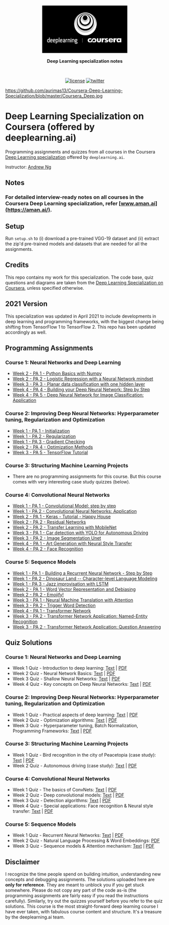 <p align=center>
  <img height="150px" src="https://github.com/aurimas13/Coursera-Deep-Learning-Specialization/blob/master/Coursera_Deep.jpg"/>
</p>

<p align="center" > <b> Deep Learning specialization notes </b> </p>
<br>
<p align=center>
  <a href="https://github.com/aurimas13/Road-App/blob/main/LICENSE"><img alt="license" src="https://img.shields.io/npm/l/express"></a>
  <a href="https://twitter.com/anausedas"><img alt="twitter" src="https://img.shields.io/twitter/follow/anausedas?style=social"/></a>
</p>

https://github.com/aurimas13/Coursera-Deep-Learning-Specialization/blob/master/Coursera_Deep.jpg

# Deep Learning Specialization on Coursera (offered by deeplearning.ai)

Programming assignments and quizzes from all courses in the Coursera [Deep Learning specialization](https://www.coursera.org/specializations/deep-learning) offered by `deeplearning.ai`.

Instructor: [Andrew Ng](http://www.andrewng.org/)

## Notes

### For detailed interview-ready notes on all courses in the Coursera Deep Learning specialization, refer [www.aman.ai](https://aman.ai/).

## Setup

Run ```setup.sh``` to (i) download a pre-trained VGG-19 dataset and (ii) extract the zip'd pre-trained models and datasets that are needed for all the assignments.

## Credits

This repo contains my work for this specialization. The code base, quiz questions and diagrams are taken from the [Deep Learning Specialization on Coursera](https://www.coursera.org/specializations/deep-learning), unless specified otherwise.

## 2021 Version

This specialization was updated in April 2021 to include developments in deep learning and programming frameworks, with the biggest change being shifting from TensorFlow 1 to TensorFlow 2. This repo has been updated accordingly as well.

## Programming Assignments

### Course 1: Neural Networks and Deep Learning

  - [Week 2 - PA 1 - Python Basics with Numpy](https://nbviewer.jupyter.org/github/amanchadha/coursera-deep-learning-specialization/blob/master/C1%20-%20Neural%20Networks%20and%20Deep%20Learning/Week%202/Python%20Basics%20with%20Numpy/Python_Basics_With_Numpy_v3a.ipynb)
  - [Week 2 - PA 2 - Logistic Regression with a Neural Network mindset](https://nbviewer.jupyter.org/github/amanchadha/coursera-deep-learning-specialization/blob/master/C1%20-%20Neural%20Networks%20and%20Deep%20Learning/Week%202/Logistic%20Regression%20as%20a%20Neural%20Network/Logistic_Regression_with_a_Neural_Network_mindset_v6a.ipynb)
  - [Week 3 - PA 3 - Planar data classification with one hidden layer](https://nbviewer.jupyter.org/github/amanchadha/coursera-deep-learning-specialization/blob/master/C1%20-%20Neural%20Networks%20and%20Deep%20Learning/Week%203/Planar%20data%20classification%20with%20one%20hidden%20layer/Planar_data_classification_with_onehidden_layer_v6c.ipynb)
  - [Week 4 - PA 4 - Building your Deep Neural Network: Step by Step](https://nbviewer.jupyter.org/github/amanchadha/coursera-deep-learning-specialization/blob/master/C1%20-%20Neural%20Networks%20and%20Deep%20Learning/Week%204/Building%20your%20Deep%20Neural%20Network%20-%20Step%20by%20Step/Building_your_Deep_Neural_Network_Step_by_Step_v8a.ipynb)
  - [Week 4 - PA 5 - Deep Neural Network for Image Classification: Application](https://nbviewer.jupyter.org/github/amanchadha/coursera-deep-learning-specialization/blob/master/C1%20-%20Neural%20Networks%20and%20Deep%20Learning/Week%204/Deep%20Neural%20Network%20Application_%20Image%20Classification/Deep%20Neural%20Network%20-%20Application%20v8.ipynb)

### Course 2: Improving Deep Neural Networks: Hyperparameter tuning, Regularization and Optimization

  - [Week 1 - PA 1 - Initialization](https://nbviewer.jupyter.org/github/amanchadha/coursera-deep-learning-specialization/blob/master/C2%20-%20Improving%20Deep%20Neural%20Networks%20Hyperparameter%20tuning%2C%20Regularization%20and%20Optimization/Week%201/Initialization/Initialization.ipynb)
  - [Week 1 - PA 2 - Regularization](https://nbviewer.jupyter.org/github/amanchadha/coursera-deep-learning-specialization/blob/master/C2%20-%20Improving%20Deep%20Neural%20Networks%20Hyperparameter%20tuning%2C%20Regularization%20and%20Optimization/Week%201/Regularization/Regularization_v2a.ipynb)
  - [Week 1 - PA 3 - Gradient Checking](https://nbviewer.jupyter.org/github/amanchadha/coursera-deep-learning-specialization/blob/master/C2%20-%20Improving%20Deep%20Neural%20Networks%20Hyperparameter%20tuning%2C%20Regularization%20and%20Optimization/Week%201/Gradient%20Checking/Gradient%20Checking%20v1.ipynb)
  - [Week 2 - PA 4 - Optimization Methods](https://nbviewer.jupyter.org/github/amanchadha/coursera-deep-learning-specialization/blob/master/C2%20-%20Improving%20Deep%20Neural%20Networks%20Hyperparameter%20tuning%2C%20Regularization%20and%20Optimization/Week%202/Optimization_methods_v1b.ipynb)
  - [Week 3 - PA 5 - TensorFlow Tutorial](https://nbviewer.jupyter.org/github/amanchadha/coursera-deep-learning-specialization/blob/master/C2%20-%20Improving%20Deep%20Neural%20Networks%20Hyperparameter%20tuning%2C%20Regularization%20and%20Optimization/Week%203/Tensorflow_introduction.ipynb)

### Course 3: Structuring Machine Learning Projects

  - There are no programming assignments for this course. But this course comes with very interesting case study quizzes (below).
  
### Course 4: Convolutional Neural Networks

  - [Week 1 - PA 1 - Convolutional Model: step by step](https://nbviewer.jupyter.org/github/amanchadha/coursera-deep-learning-specialization/blob/master/C4%20-%20Convolutional%20Neural%20Networks/Week%201/Convolution_model_Step_by_Step_v1.ipynb)
  - [Week 1 - PA 2 - Convolutional Neural Networks: Application](https://nbviewer.jupyter.org/github/amanchadha/coursera-deep-learning-specialization/blob/master/C4%20-%20Convolutional%20Neural%20Networks/Week%201/Convolution_model_Application.ipynb)
  - [Week 2 - PA 1 - Keras - Tutorial - Happy House](https://nbviewer.jupyter.org/github/amanchadha/coursera-deep-learning-specialization/blob/master/C4%20-%20Convolutional%20Neural%20Networks/Week%202/KerasTutorial/Keras%20-%20Tutorial%20-%20Happy%20House%20v2.ipynb)
  - [Week 2 - PA 2 - Residual Networks](https://nbviewer.jupyter.org/github/amanchadha/coursera-deep-learning-specialization/blob/master/C4%20-%20Convolutional%20Neural%20Networks/Week%202/ResNets/Residual_Networks.ipynb)
  - [Week 2 - PA 2 - Transfer Learning with MobileNet](https://nbviewer.jupyter.org/github/amanchadha/coursera-deep-learning-specialization/blob/master/C4%20-%20Convolutional%20Neural%20Networks/Week%202/Transfer%20Learning%20with%20MobileNet/Transfer_learning_with_MobileNet_v1.ipynb)
  - [Week 3 - PA 1 - Car detection with YOLO for Autonomous Driving](https://nbviewer.jupyter.org/github/amanchadha/coursera-deep-learning-specialization/blob/master/C4%20-%20Convolutional%20Neural%20Networks/Week%203/Car%20detection%20for%20Autonomous%20Driving/Autonomous_driving_application_Car_detection.ipynb)
  - [Week 3 - PA 2 - Image Segmentation Unet](https://nbviewer.jupyter.org/github/amanchadha/coursera-deep-learning-specialization/blob/master/C4%20-%20Convolutional%20Neural%20Networks/Week%203/Image%20Segmentation%20Unet/Image_segmentation_Unet_v2.ipynb)
  - [Week 4 - PA 1 - Art Generation with Neural Style Transfer](https://nbviewer.jupyter.org/github/amanchadha/coursera-deep-learning-specialization/blob/master/C4%20-%20Convolutional%20Neural%20Networks/Week%204/Neural%20Style%20Transfer/Art_Generation_with_Neural_Style_Transfer.ipynb)    
  - [Week 4 - PA 2 - Face Recognition](https://nbviewer.jupyter.org/github/amanchadha/coursera-deep-learning-specialization/blob/master/C4%20-%20Convolutional%20Neural%20Networks/Week%204/Face%20Recognition/Face_Recognition.ipynb)
  
### Course 5: Sequence Models

  - [Week 1 - PA 1 - Building a Recurrent Neural Network - Step by Step](https://nbviewer.jupyter.org/github/amanchadha/coursera-deep-learning-specialization/blob/master/C5%20-%20Sequence%20Models/Week%201/Building%20a%20Recurrent%20Neural%20Network%20-%20Step%20by%20Step/Building_a_Recurrent_Neural_Network_Step_by_Step.ipynb)
  - [Week 1 - PA 2 - Dinosaur Land -- Character-level Language Modeling](https://nbviewer.jupyter.org/github/amanchadha/coursera-deep-learning-specialization/blob/master/C5%20-%20Sequence%20Models/Week%201/Dinosaur%20Island%20--%20Character-level%20language%20model/Dinosaurus_Island_Character_level_language_model.ipynb)
  - [Week 1 - PA 3 - Jazz improvisation with LSTM](https://nbviewer.jupyter.org/github/amanchadha/coursera-deep-learning-specialization/blob/master/C5%20-%20Sequence%20Models/Week%201/Jazz%20improvisation%20with%20LSTM/Improvise_a_Jazz_Solo_with_an_LSTM_Network_v4_Solution.ipynb)  
  - [Week 2 - PA 1 - Word Vector Representation and Debiasing](https://nbviewer.jupyter.org/github/amanchadha/coursera-deep-learning-specialization/blob/master/C5%20-%20Sequence%20Models/Week%202/Word%20Vector%20Representation/Operations_on_word_vectors_v2a.ipynb)  
  - [Week 2 - PA 2 - Emojify!](https://nbviewer.jupyter.org/github/amanchadha/coursera-deep-learning-specialization/blob/master/C5%20-%20Sequence%20Models/Week%202/Emojify/Emoji_v3a.ipynb)  
  - [Week 3 - PA 1 - Neural Machine Translation with Attention](https://nbviewer.jupyter.org/github/amanchadha/coursera-deep-learning-specialization/blob/master/C5%20-%20Sequence%20Models/Week%203/Machine%20Translation/Neural_machine_translation_with_attention_v4a.ipynb)  
  - [Week 3 - PA 2 - Trigger Word Detection](https://nbviewer.jupyter.org/github/amanchadha/coursera-deep-learning-specialization/blob/master/C5%20-%20Sequence%20Models/Week%203/Trigger%20word%20detection/Trigger_word_detection_v2a.ipynb)
  - [Week 4 - PA 1 - Transformer Network](https://nbviewer.jupyter.org/github/amanchadha/coursera-deep-learning-specialization/blob/master/C5%20-%20Sequence%20Models/Week%204/Transformer%20Subclass/C5_W4_A1_Transformer_Subclass_v1.ipynb)  
  - [Week 3 - PA 2 - Transformer Network Application: Named-Entity Recognition](https://nbviewer.jupyter.org/github/amanchadha/coursera-deep-learning-specialization/blob/master/C5%20-%20Sequence%20Models/Week%203/Named%20Entity%20Recognition/Transformer_application_Named_Entity_Recognition.ipynb)   
  - [Week 3 - PA 2 - Transformer Network Application: Question Answering](https://nbviewer.jupyter.org/github/amanchadha/coursera-deep-learning-specialization/blob/master/C5%20-%20Sequence%20Models/Week%203/Question%20Answering/QA_transformer.ipynb) 
  
## Quiz Solutions

### Course 1: Neural Networks and Deep Learning

  - Week 1 Quiz - Introduction to deep learning: [Text](https://nbviewer.jupyter.org/github/amanchadha/coursera-deep-learning-specialization/blob/master/C1%20-%20Neural%20Networks%20and%20Deep%20Learning/Week%201/Week%201%20Quiz%20-%20Introduction%20to%20deep%20learning.md) | [PDF](https://nbviewer.jupyter.org/github/amanchadha/coursera-deep-learning-specialization/blob/master/C1%20-%20Neural%20Networks%20and%20Deep%20Learning/Week%201/Week%201%20Quiz%20-%20Introduction%20to%20deep%20learning.pdf)
  - Week 2 Quiz - Neural Network Basics: [Text](https://nbviewer.jupyter.org/github/amanchadha/coursera-deep-learning-specialization/blob/master/C1%20-%20Neural%20Networks%20and%20Deep%20Learning/Week%202/Week%202%20Quiz%20-%20Neural%20Network%20Basics.md) | [PDF](https://nbviewer.jupyter.org/github/amanchadha/coursera-deep-learning-specialization/blob/master/C1%20-%20Neural%20Networks%20and%20Deep%20Learning/Week%202/Week%202%20Quiz%20-%20Neural%20Network%20Basics.pdf)
  - Week 3 Quiz - Shallow Neural Networks: [Text](https://nbviewer.jupyter.org/github/amanchadha/coursera-deep-learning-specialization/blob/master/C1%20-%20Neural%20Networks%20and%20Deep%20Learning/Week%203/Week%203%20Quiz%20-%20Shallow%20Neural%20Networks.md) | [PDF](https://nbviewer.jupyter.org/github/amanchadha/coursera-deep-learning-specialization/blob/master/C1%20-%20Neural%20Networks%20and%20Deep%20Learning/Week%203/Week%203%20Quiz%20-%20Shallow%20Neural%20Networks.pdf)
  - Week 4 Quiz - Key concepts on Deep Neural Networks: [Text](https://nbviewer.jupyter.org/github/amanchadha/coursera-deep-learning-specialization/blob/master/C1%20-%20Neural%20Networks%20and%20Deep%20Learning/Week%204/Week%204%20Quiz%20-%20Key%20concepts%20on%20Deep%20Neural%20Networks.md) | [PDF](https://nbviewer.jupyter.org/github/amanchadha/coursera-deep-learning-specialization/blob/master/C1%20-%20Neural%20Networks%20and%20Deep%20Learning/Week%204/Week%204%20Quiz%20-%20Key%20concepts%20on%20Deep%20Neural%20Networks.pdf)

### Course 2: Improving Deep Neural Networks: Hyperparameter tuning, Regularization and Optimization

  - Week 1 Quiz - Practical aspects of deep learning: [Text](https://nbviewer.jupyter.org/github/amanchadha/coursera-deep-learning-specialization/blob/master/C2%20-%20Improving%20Deep%20Neural%20Networks%20Hyperparameter%20tuning%2C%20Regularization%20and%20Optimization/Week%201/Week%201%20Quiz%20-%20Practical%20aspects%20of%20deep%20learning.md) | [PDF](https://nbviewer.jupyter.org/github/amanchadha/coursera-deep-learning-specialization/blob/master/C2%20-%20Improving%20Deep%20Neural%20Networks%20Hyperparameter%20tuning%2C%20Regularization%20and%20Optimization/Week%201/Week%201%20Quiz%20-%20Practical%20aspects%20of%20deep%20learning.pdf)
  - Week 2 Quiz - Optimization algorithms: [Text](https://nbviewer.jupyter.org/github/amanchadha/coursera-deep-learning-specialization/blob/master/C2%20-%20Improving%20Deep%20Neural%20Networks%20Hyperparameter%20tuning%2C%20Regularization%20and%20Optimization/Week%202/Week%202%20Quiz%20-%20Optimization%20algorithms.md) | [PDF](https://nbviewer.jupyter.org/github/amanchadha/coursera-deep-learning-specialization/blob/master/C2%20-%20Improving%20Deep%20Neural%20Networks%20Hyperparameter%20tuning%2C%20Regularization%20and%20Optimization/Week%202/Week%202%20Quiz%20-%20Optimization%20algorithms.pdf)
  - Week 3 Quiz - Hyperparameter tuning, Batch Normalization, Programming Frameworks: [Text](https://nbviewer.jupyter.org/github/amanchadha/coursera-deep-learning-specialization/blob/master/C2%20-%20Improving%20Deep%20Neural%20Networks%20Hyperparameter%20tuning%2C%20Regularization%20and%20Optimization/Week%203/Week%203%20Quiz%20-%20Hyperparameter%20tuning%2C%20Batch%20Normalization%2C%20Programming%20Frameworks.md) | [PDF](https://nbviewer.jupyter.org/github/amanchadha/coursera-deep-learning-specialization/blob/master/C2%20-%20Improving%20Deep%20Neural%20Networks%20Hyperparameter%20tuning%2C%20Regularization%20and%20Optimization/Week%203/Week%203%20Quiz%20-%20Hyperparameter%20tuning%2C%20Batch%20Normalization%2C%20Programming%20Frameworks.pdf)
  
### Course 3: Structuring Machine Learning Projects

  - Week 1 Quiz - Bird recognition in the city of Peacetopia (case study): [Text](https://nbviewer.jupyter.org/github/amanchadha/coursera-deep-learning-specialization/blob/master/C3%20-%20Structuring%20Machine%20Learning%20Projects/Week%201%20Quiz%20-%20Bird%20recognition%20in%20the%20city%20of%20Peacetopia%20(case%20study).md) | [PDF](https://nbviewer.jupyter.org/github/amanchadha/coursera-deep-learning-specialization/blob/master/C3%20-%20Structuring%20Machine%20Learning%20Projects/Week%201%20Quiz%20-%20Bird%20recognition%20in%20the%20city%20of%20Peacetopia%20(case%20study).pdf)
  - Week 2 Quiz - Autonomous driving (case study): [Text](https://nbviewer.jupyter.org/github/amanchadha/coursera-deep-learning-specialization/blob/master/C3%20-%20Structuring%20Machine%20Learning%20Projects/Week%202%20Quiz%20-%20Autonomous%20driving%20(case%20study).md) | [PDF](https://nbviewer.jupyter.org/github/amanchadha/coursera-deep-learning-specialization/blob/master/C3%20-%20Structuring%20Machine%20Learning%20Projects/Week%202%20Quiz%20-%20Autonomous%20driving%20(case%20study).pdf)

### Course 4: Convolutional Neural Networks

  - Week 1 Quiz - The basics of ConvNets: [Text](https://nbviewer.jupyter.org/github/amanchadha/coursera-deep-learning-specialization/blob/master/C4%20-%20Convolutional%20Neural%20Networks/Week%201/Week%201%20Quiz%20-%20The%20basics%20of%20ConvNets.md) | [PDF](https://nbviewer.jupyter.org/github/amanchadha/coursera-deep-learning-specialization/blob/master/C4%20-%20Convolutional%20Neural%20Networks/Week%201/Week%201%20Quiz%20-%20The%20basics%20of%20ConvNets.pdf)
  - Week 2 Quiz - Deep convolutional models: [Text](https://nbviewer.jupyter.org/github/amanchadha/coursera-deep-learning-specialization/blob/master/C4%20-%20Convolutional%20Neural%20Networks/Week%202/Week%202%20Quiz%20-%20Deep%20convolutional%20models.md) | [PDF](https://nbviewer.jupyter.org/github/amanchadha/coursera-deep-learning-specialization/blob/master/C4%20-%20Convolutional%20Neural%20Networks/Week%202/Week%202%20Quiz%20-%20Deep%20convolutional%20models.pdf)
  - Week 3 Quiz - Detection algorithms: [Text](https://nbviewer.jupyter.org/github/amanchadha/coursera-deep-learning-specialization/blob/master/C4%20-%20Convolutional%20Neural%20Networks/Week%203/Week%203%20Quiz%20-%20Detection%20algorithms.md) | [PDF](https://nbviewer.jupyter.org/github/amanchadha/coursera-deep-learning-specialization/blob/master/C4%20-%20Convolutional%20Neural%20Networks/Week%203/Week%203%20Quiz%20-%20Detection%20algorithms.pdf)
  - Week 4 Quiz - Special applications: Face recognition & Neural style transfer: [Text](https://nbviewer.jupyter.org/github/amanchadha/coursera-deep-learning-specialization/blob/master/C4%20-%20Convolutional%20Neural%20Networks/Week%204/Week%204%20Quiz%20-%20Special%20applications%20Face%20Recognition%20and%20Neural%20Style%20Transfer.md) | [PDF](https://nbviewer.jupyter.org/github/amanchadha/coursera-deep-learning-specialization/blob/master/C4%20-%20Convolutional%20Neural%20Networks/Week%204/Week%204%20Quiz%20-%20Special%20applications%20Face%20Recognition%20and%20Neural%20Style%20Transfer.pdf)

### Course 5: Sequence Models

  - Week 1 Quiz - Recurrent Neural Networks: [Text](https://nbviewer.jupyter.org/github/amanchadha/coursera-deep-learning-specialization/blob/master/C5%20-%20Sequence%20Models/Week%201/Week%201%20Quiz%20-%20Recurrent%20Neural%20Networks.md) | [PDF](https://nbviewer.jupyter.org/github/amanchadha/coursera-deep-learning-specialization/blob/master/C5%20-%20Sequence%20Models/Week%201/Week%201%20Quiz%20-%20Recurrent%20Neural%20Networks.pdf)
  - Week 2 Quiz - Natural Language Processing & Word Embeddings: [PDF](https://nbviewer.jupyter.org/github/amanchadha/coursera-deep-learning-specialization/blob/master/C5%20-%20Sequence%20Models/Week%202/Week%202%20Quiz%20-%20Natural%20Language%20Processing%20%26%20Word%20Embeddings.pdf)
  - Week 3 Quiz - Sequence models & Attention mechanism: [Text](https://nbviewer.jupyter.org/github/amanchadha/coursera-deep-learning-specialization/blob/master/C5%20-%20Sequence%20Models/Week%203/Week%203%20Quiz%20-%20Sequence%20models%20%26%20Attention%20mechanisms.md) | [PDF](https://nbviewer.jupyter.org/github/amanchadha/coursera-deep-learning-specialization/blob/master/C5%20-%20Sequence%20Models/Week%203/Week%203%20Quiz%20-%20Sequence%20models%20%26%20Attention%20mechanisms.pdf)

## Disclaimer

I recognize the time people spend on building intuition, understanding new concepts and debugging assignments. The solutions uploaded here are **only for reference**. They are meant to unblock you if you get stuck somewhere. Please do not copy any part of the code as-is (the programming assignments are fairly easy if you read the instructions carefully). Similarly, try out the quizzes yourself before you refer to the quiz solutions. This course is the most straight-forward deep learning course I have ever taken, with fabulous course content and structure. It's a treasure by the deeplearning.ai team.

